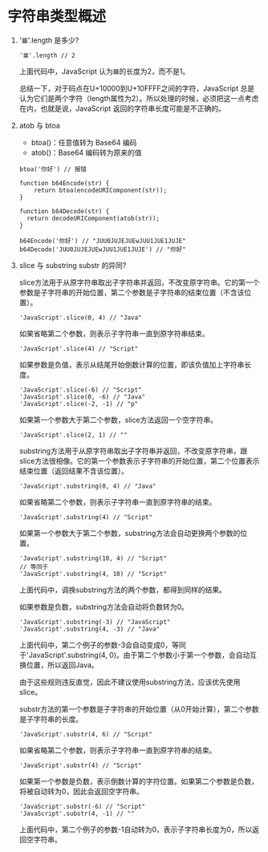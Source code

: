 # 字符串类型概述

1.  '𝌆'.length 是多少? 

	```	
    '𝌆'.length // 2
    ```
    上面代码中，JavaScript 认为𝌆的长度为2，而不是1。
    
    总结一下，对于码点在U+10000到U+10FFFF之间的字符，JavaScript 总是认为它们是两个字符（length属性为2）。所以处理的时候，必须把这一点考虑在内，也就是说，JavaScript 返回的字符串长度可能是不正确的。
    
2. atob 与 btoa

	* btoa()：任意值转为 Base64 编码
	* atob()：Base64 编码转为原来的值

	```
	btoa('你好') // 报错
	```    
	
	```
	function b64Encode(str) {
  		return btoa(encodeURIComponent(str));
	}
	
	function b64Decode(str) {
	  return decodeURIComponent(atob(str));
	}
	
	b64Encode('你好') // "JUU0JUJEJUEwJUU1JUE1JUJE"
	b64Decode('JUU0JUJEJUEwJUU1JUE1JUJE') // "你好"
	```
	
3. slice 与 substring substr 的异同?
   
   slice方法用于从原字符串取出子字符串并返回，不改变原字符串。它的第一个参数是子字符串的开始位置，第二个参数是子字符串的结束位置（不含该位置）。
  
   ```
   'JavaScript'.slice(0, 4) // "Java"
   ```
   
   如果省略第二个参数，则表示子字符串一直到原字符串结束。
   
   ```
   'JavaScript'.slice(4) // "Script"
   
   ```
   如果参数是负值，表示从结尾开始倒数计算的位置，即该负值加上字符串长度。
   
   ```
   'JavaScript'.slice(-6) // "Script"
   'JavaScript'.slice(0, -6) // "Java"
   'JavaScript'.slice(-2, -1) // "p"
   ```
   如果第一个参数大于第二个参数，slice方法返回一个空字符串。
   
   ```
   'JavaScript'.slice(2, 1) // ""
   ```

   substring方法用于从原字符串取出子字符串并返回，不改变原字符串，跟slice方法很相像。它的第一个参数表示子字符串的开始位置，第二个位置表示结束位置（返回结果不含该位置）。
   
   ```
   'JavaScript'.substring(0, 4) // "Java"
   ```
   如果省略第二个参数，则表示子字符串一直到原字符串的结束。
   
   ```
   'JavaScript'.substring(4) // "Script"
   ```
   
   如果第一个参数大于第二个参数，substring方法会自动更换两个参数的位置。
   
   ```
   'JavaScript'.substring(10, 4) // "Script"
   // 等同于
   'JavaScript'.substring(4, 10) // "Script"
   ```
   上面代码中，调换substring方法的两个参数，都得到同样的结果。
   
   如果参数是负数，substring方法会自动将负数转为0。
   
   ```
   'JavaScript'.substring(-3) // "JavaScript"
   'JavaScript'.substring(4, -3) // "Java"
   ```
   上面代码中，第二个例子的参数-3会自动变成0，等同于'JavaScript'.substring(4, 0)。由于第二个参数小于第一个参数，会自动互换位置，所以返回Java。
   
   由于这些规则违反直觉，因此不建议使用substring方法，应该优先使用slice。 	
   
   substr方法的第一个参数是子字符串的开始位置（从0开始计算），第二个参数是子字符串的长度。
   
   ```
   'JavaScript'.substr(4, 6) // "Script"
   ```
   如果省略第二个参数，则表示子字符串一直到原字符串的结束。
   
   ```
   'JavaScript'.substr(4) // "Script"
   ```
   如果第一个参数是负数，表示倒数计算的字符位置。如果第二个参数是负数，将被自动转为0，因此会返回空字符串。
   
   ```
   'JavaScript'.substr(-6) // "Script"
   'JavaScript'.substr(4, -1) // ""
   ```
   上面代码中，第二个例子的参数-1自动转为0，表示子字符串长度为0，所以返回空字符串。